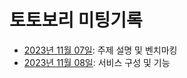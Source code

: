 # 토토보리 미팅기록

- [2023년 11월 07일](./2023-11-07.md): 주제 설명 및 벤치마킹
- [2023년 11월 08일](./2023-11-08.md): 서비스 구성 및 기능
